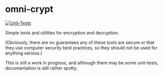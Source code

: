 # omni-crypt


[![Unit-Tests](https://github.com/felixludos/omni-crypt/actions/workflows/tests.yaml/badge.svg)](https://github.com/felixludos/omni-crypt/actions/workflows/tests.yaml)


Simple tools and utilities for encryption and decryption. 

(Obviously, there are no guarantees any of these tools are secure or that they use computer security best practices, 
so they should not be used for anything serious.)

This is still a work in progress, and although there may be some unit-tests, documentation is still rather spotty.
